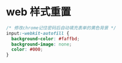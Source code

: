 # web 样式重置

```css
/* 修改chrome记住密码后自动填充表单的黄色背景 */
input:-webkit-autofill {
  background-color: #faffbd;
  background-image: none;
  color: #000;
}
```
